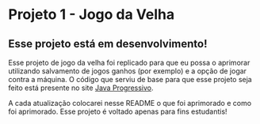 # Projeto 1 - Jogo da Velha

## Esse projeto está em desenvolvimento!

Esse projeto de jogo da velha foi replicado para que eu possa o aprimorar utilizando salvamento de jogos ganhos (por exemplo) e a opção de jogar contra a máquina.
O código que serviu de base para que esse projeto seja feito está presente no site <a href="https://www.javaprogressivo.net/2012/10/Como-fazer-um-Jogo-da-Velha-em-Java.html">Java Progressivo</a>.

A cada atualização colocarei nesse README o que foi aprimorado e como foi aprimorado. Esse projeto é voltado apenas para fins estudantis!